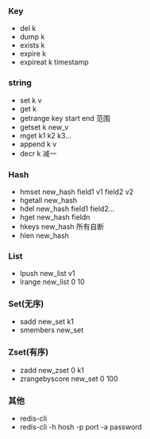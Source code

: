 ### Key
- del k
- dump k 
- exists k
- expire k
- expireat k timestamp

### string
- set k v
- get k  
- getrange key start end 范围
- getset k new_v
- mget k1 k2 k3...
- append k v
- decr k 减一

### Hash
- hmset new_hash field1 v1 field2 v2
- hgetall new_hash
- hdel new_hash field1 field2...
- hget new_hash fieldn
- hkeys new_hash 所有自断
- hlen new_hash

### List
- lpush new_list v1
- lrange new_list 0 10

### Set(无序)
- sadd new_set k1
- smembers new_set

### Zset(有序)
- zadd new_zset 0 k1
- zrangebyscore new_set 0 100

### 其他
- redis-cli
- redis-cli -h hosh -p port -a password